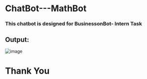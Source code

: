 # ChatBot---MathBot
### This chatbot is designed for BusinessonBot- Intern Task


## Output:
![image](https://user-images.githubusercontent.com/96561282/221860106-be4a2243-e8f7-4e9c-86ea-3d6564ed8e26.png)


# Thank You 

